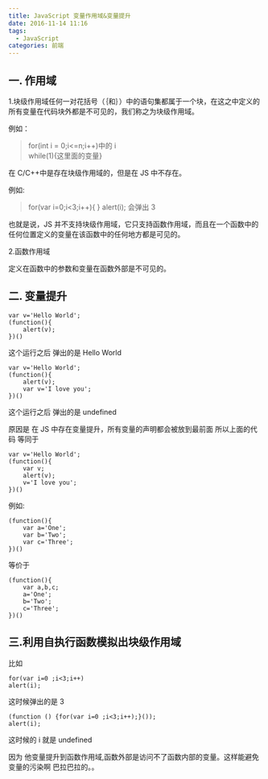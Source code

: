 ```yaml
---
title: JavaScript 变量作用域&变量提升
date: 2016-11-14 11:16
tags:
  - JavaScript
categories: 前端
---
```


## 一. 作用域

1.块级作用域任何一对花括号（｛和｝）中的语句集都属于一个块，在这之中定义的所有变量在代码块外都是不可见的，我们称之为块级作用域。

例如：

> for(int i = 0;i<=n;i++)中的 i <br>while(1){这里面的变量}

在 C/C++中是存在块级作用域的，但是在 JS 中不存在。

例如:

> for(var i=0;i<3;i++){ } alert(i); 会弹出 3

也就是说，JS 并不支持块级作用域，它只支持函数作用域，而且在一个函数中的任何位置定义的变量在该函数中的任何地方都是可见的。

2.函数作用域

定义在函数中的参数和变量在函数外部是不可见的。

<!--more-->

## 二. 变量提升

```
var v='Hello World';
(function(){
    alert(v);
})()
```

这个运行之后 弹出的是 Hello World

```
var v='Hello World';
(function(){
    alert(v);
    var v='I love you';
})()
```

这个运行之后 弹出的是 undefined

原因是 在 JS 中存在变量提升，所有变量的声明都会被放到最前面 所以上面的代码 等同于

```
var v='Hello World';
(function(){
    var v;
    alert(v);
    v='I love you';
})()
```

例如:

```
(function(){
    var a='One';
    var b='Two';
    var c='Three';
})()
```

等价于

```
(function(){
    var a,b,c;
    a='One';
    b='Two';
    c='Three';
})()
```

## 三.利用自执行函数模拟出块级作用域

比如

```
for(var i=0 ;i<3;i++)
alert(i);
```

这时候弹出的是 3

```
(function () {for(var i=0 ;i<3;i++);}());
alert(i);
```

这时候的 i 就是 undefined

因为 他变量提升到函数作用域,函数外部是访问不了函数内部的变量。这样能避免变量的污染啊 巴拉巴拉的。。
